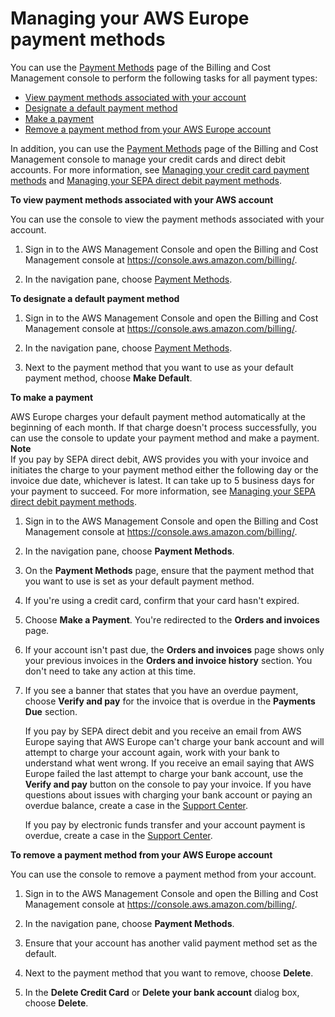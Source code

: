 # Managing your AWS Europe payment methods<a name="edit-emea-payment-method"></a>

You can use the [Payment Methods](https://console.aws.amazon.com/billing/home#/paymentmethods) page of the Billing and Cost Management console to perform the following tasks for all payment types:
+ [View payment methods associated with your account](#view-credit-emea)
+ [Designate a default payment method](#designate-default-emea)
+ [Make a payment](#making-a-payment-emea)
+ [Remove a payment method from your AWS Europe account](#remove-credit-emea)

In addition, you can use the [Payment Methods](https://console.aws.amazon.com/billing/home#/paymentmethods) page of the Billing and Cost Management console to manage your credit cards and direct debit accounts\. For more information, see [Managing your credit card payment methods](manage-cc.md) and [Managing your SEPA direct debit payment methods](manage-debit-emea.md)\.<a name="view-credit-emea"></a>

**To view payment methods associated with your AWS account**

You can use the console to view the payment methods associated with your account\.

1. Sign in to the AWS Management Console and open the Billing and Cost Management console at [https://console\.aws\.amazon\.com/billing/](https://console.aws.amazon.com/billing/)\.

1. In the navigation pane, choose [Payment Methods](https://console.aws.amazon.com/billing/home#/paymentmethods)\. <a name="designate-default-emea"></a>

**To designate a default payment method**

1. Sign in to the AWS Management Console and open the Billing and Cost Management console at [https://console\.aws\.amazon\.com/billing/](https://console.aws.amazon.com/billing/)\.

1. In the navigation pane, choose [Payment Methods](https://console.aws.amazon.com/billing/home#/paymentmethods)\. 

1. Next to the payment method that you want to use as your default payment method, choose **Make Default**\.<a name="making-a-payment-emea"></a>

**To make a payment**

AWS Europe charges your default payment method automatically at the beginning of each month\. If that charge doesn't process successfully, you can use the console to update your payment method and make a payment\.
**Note**  
If you pay by SEPA direct debit, AWS provides you with your invoice and initiates the charge to your payment method either the following day or the invoice due date, whichever is latest\. It can take up to 5 business days for your payment to succeed\. For more information, see [Managing your SEPA direct debit payment methods](manage-debit-emea.md)\.

1. Sign in to the AWS Management Console and open the Billing and Cost Management console at [https://console\.aws\.amazon\.com/billing/](https://console.aws.amazon.com/billing/)\.

1. In the navigation pane, choose **Payment Methods**\.

1. On the **Payment Methods** page, ensure that the payment method that you want to use is set as your default payment method\.

1. If you're using a credit card, confirm that your card hasn't expired\.

1. Choose **Make a Payment**\. You're redirected to the **Orders and invoices** page\.

1. If your account isn't past due, the **Orders and invoices** page shows only your previous invoices in the **Orders and invoice history** section\. You don't need to take any action at this time\.

1. If you see a banner that states that you have an overdue payment, choose **Verify and pay** for the invoice that is overdue in the **Payments Due** section\.

   If you pay by SEPA direct debit and you receive an email from AWS Europe saying that AWS Europe can't charge your bank account and will attempt to charge your account again, work with your bank to understand what went wrong\. If you receive an email saying that AWS Europe failed the last attempt to charge your bank account, use the **Verify and pay** button on the console to pay your invoice\. If you have questions about issues with charging your bank account or paying an overdue balance, create a case in the [Support Center](https://console.aws.amazon.com/support/home?#)\.

   If you pay by electronic funds transfer and your account payment is overdue, create a case in the [Support Center](https://console.aws.amazon.com/support/home?#)\.<a name="remove-credit-emea"></a>

**To remove a payment method from your AWS Europe account**

You can use the console to remove a payment method from your account\.

1. Sign in to the AWS Management Console and open the Billing and Cost Management console at [https://console\.aws\.amazon\.com/billing/](https://console.aws.amazon.com/billing/)\.

1. In the navigation pane, choose **Payment Methods**\.

1. Ensure that your account has another valid payment method set as the default\.

1. Next to the payment method that you want to remove, choose **Delete**\.

1. In the **Delete Credit Card** or **Delete your bank account** dialog box, choose **Delete**\.